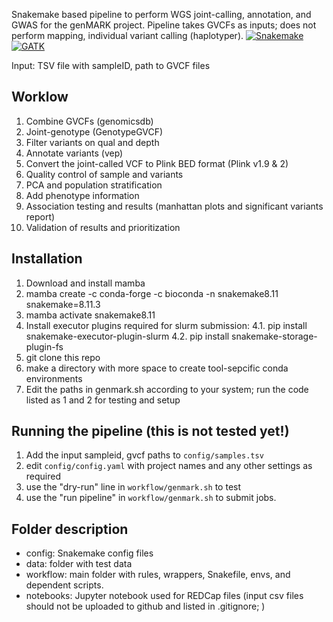 Snakemake based pipeline to perform WGS joint-calling, annotation, and GWAS for the genMARK project. Pipeline takes GVCFs as inputs; does not perform mapping, individual variant calling (haplotyper). 
[![Snakemake](https://img.shields.io/badge/snakemake-%E2%89%A58.11.3-brightgreen.svg?style=flat)](https://snakemake.github.io/) [![GATK](https://img.shields.io/badge/gatk-%E2%89%A54.4-blue.svg?style=flat)](https://github.com/broadinstitute/gatk)

Input: TSV file with sampleID, path to GVCF files 

## Worklow
1. Combine GVCFs (genomicsdb) 
2. Joint-genotype (GenotypeGVCF)
3. Filter variants on qual and depth
3. Annotate variants (vep)
4. Convert the joint-called VCF to Plink BED format (Plink v1.9 & 2)
5. Quality control of sample and variants 
7. PCA and population stratification
6. Add phenotype information
8. Association testing and results (manhattan plots and significant variants report)
9. Validation of results and prioritization



## Installation

1. Download and install mamba
2. mamba create -c conda-forge -c bioconda -n snakemake8.11 snakemake=8.11.3
3. mamba activate snakemake8.11
4. Install executor plugins required for slurm submission:
    4.1. pip install snakemake-executor-plugin-slurm
    4.2. pip install snakemake-storage-plugin-fs
5. git clone this repo
6. make a directory with more space to create tool-sepcific conda environments
7. Edit the paths in genmark.sh according to your system; run the code listed as 1 and 2 for testing and setup 

## Running the pipeline (this is not tested yet!)
1. Add the input sampleid, gvcf paths to `config/samples.tsv`
2. edit `config/config.yaml` with project names and any other settings as required
3. use the "dry-run" line in `workflow/genmark.sh` to test
4. use the "run pipeline" in `workflow/genmark.sh` to submit jobs.

## Folder description
- config: Snakemake config files
- data: folder with test data
- workflow: main folder with rules, wrappers, Snakefile, envs, and dependent scripts.
- notebooks: Jupyter notebook used for REDCap files (input csv files should not be uploaded to github and listed in .gitignore; )

